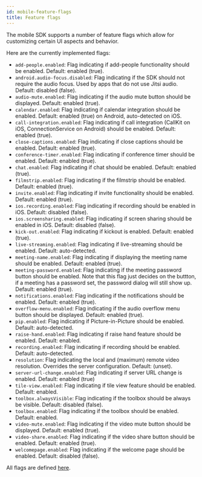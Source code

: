 ```yaml
---
id: mobile-feature-flags
title: Feature flags
---
```


The mobile SDK supports a number of feature flags which allow for customizing certain
UI aspects and behavior.

Here are the currently implemented flags:

* `add-people.enabled`: Flag indicating if add-people functionality should be enabled. Default: enabled (true).
* `android.audio-focus.disabled`: Flag indicating if the SDK should not require the audio focus. Used by apps that do not use Jitsi audio.  Default: disabled (false).
* `audio-mute.enabled`: Flag indicating if the audio mute button should be displayed. Default: enabled (true).
* `calendar.enabled`: Flag indicating if calendar integration should be enabled. Default: enabled (true) on Android, auto-detected on iOS.
* `call-integration.enabled`: Flag indicating if call integration (CallKit on iOS, ConnectionService on Android) should be enabled. Default: enabled (true).
* `close-captions.enabled`: Flag indicating if close captions should be enabled. Default: enabled (true).
* `conference-timer.enabled`: Flag indicating if conference timer should be enabled. Default: enabled (true).
* `chat.enabled`: Flag indicating if chat should be enabled. Default: enabled (true).
* `filmstrip.enabled`: Flag indicating if the filmstrip should be enabled. Default: enabled (true).
* `invite.enabled`: Flag indicating if invite functionality should be enabled. Default: enabled (true).
* `ios.recording.enabled`: Flag indicating if recording should be enabled in iOS. Default: disabled (false).
* `ios.screensharing.enabled`: Flag indicating if screen sharing should be enabled in iOS. Default: disabled (false).
* `kick-out.enabled`: Flag indicating if kickout is enabled. Default: enabled (true).
* `live-streaming.enabled`: Flag indicating if live-streaming should be enabled. Default: auto-detected.
* `meeting-name.enabled`: Flag indicating if displaying the meeting name should be enabled. Default: enabled (true).
* `meeting-password.enabled`: Flag indicating if the meeting password button should be enabled. Note that this flag just decides on the buttton, if a meeting has a password set, the password dialog will still show up. Default: enabled (true).
* `notifications.enabled`: Flag indicating if the notifications should be enabled. Default: enabled (true).
* `overflow-menu.enabled`: Flag indicating if the audio overflow menu button should be displayed. Default: enabled (true).
* `pip.enabled`: Flag indicating if Picture-in-Picture should be enabled. Default: auto-detected.
* `raise-hand.enabled`: Flag indicating if raise hand feature should be enabled. Default: enabled.
* `recording.enabled`: Flag indicating if recording should be enabled. Default: auto-detected.
* `resolution`: Flag indicating the local and (maximum) remote video resolution. Overrides the server configuration. Default: (unset).
* `server-url-change.enabled`: Flag indicating if server URL change is enabled. Default: enabled (true)
* `tile-view.enabled`: Flag indicating if tile view feature should be enabled. Default: enabled.
* `toolbox.alwaysVisible`: Flag indicating if the toolbox should be always be visible. Default: disabled (false).
* `toolbox.enabled`: Flag indicating if the toolbox should be enabled. Default: enabled.
* `video-mute.enabled`:  Flag indicating if the video mute button should be displayed. Default: enabled (true).
* `video-share.enabled`:  Flag indicating if the video share button should be enabled. Default: enabled (true).
* `welcomepage.enabled`: Flag indicating if the welcome page should be enabled. Default: disabled (false).

All flags are defined [here](https://github.com/jitsi/jitsi-meet/blob/master/react/features/base/flags/constants.js).
